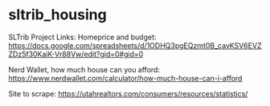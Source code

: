 # sltrib_housing

SLTrib Project Links:
Homeprice and budget: https://docs.google.com/spreadsheets/d/1ODHQ3pgEQzmt0B_cavKSV6EVZZDz5f30KaiK-Vr88Vw/edit?gid=0#gid=0

Nerd Wallet, how much house can you afford:  https://www.nerdwallet.com/calculator/how-much-house-can-i-afford

Site to scrape:  https://utahrealtors.com/consumers/resources/statistics/ 
